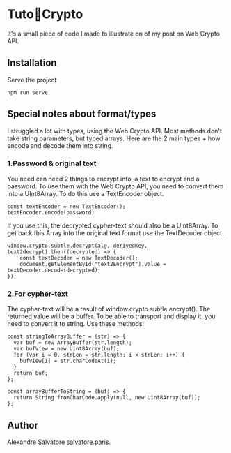 # Tuto🥨Crypto

It's a small piece of code I made to illustrate on of my post on Web Crypto API.

## Installation

Serve the project

```
npm run serve
```

## Special notes about format/types

I struggled a lot with types, using the Web Crypto API. Most methods don't take string parameters, but typed arrays. Here are the 2 main types + how encode and decode them into string.

### 1.Password & original text

You need can need 2 things to encrypt info, a text to encrypt and a password. To use them with the Web Crypto API, you need to convert them into a UInt8Array. To do this use a TextEncoder object.

```
const textEncoder = new TextEncoder();
textEncoder.encode(password)
```

If you use this, the decrypted cypher-text should also be a UInt8Array. To get back this Array into the original text format use the TextDecoder object.

```
window.crypto.subtle.decrypt(alg, derivedKey, text2decrypt).then((decrypted) => {
    const textDecoder = new TextDecoder();
    document.getElementById("text2Encrypt").value = textDecoder.decode(decrypted);
});
```

### 2.For cypher-text

The cypher-text will be a result of window.crypto.subtle.encrypt(). The returned value will be a buffer. To be able to transport and display it, you need to convert it to string. Use these methods:

```
const stringToArrayBuffer = (str) => {
  var buf = new ArrayBuffer(str.length);
  var bufView = new Uint8Array(buf);
  for (var i = 0, strLen = str.length; i < strLen; i++) {
    bufView[i] = str.charCodeAt(i);
  }
  return buf;
};

const arrayBufferToString = (buf) => {
  return String.fromCharCode.apply(null, new Uint8Array(buf));
};
```

## Author

Alexandre Salvatore [salvatore.paris](https://salvatore.paris/).
